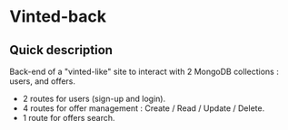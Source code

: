 # Vinted-back

## Quick description
Back-end of a "vinted-like" site to interact with 2 MongoDB collections : users, and offers. 
  
- 2 routes for users (sign-up and login). 
- 4 routes for offer management : Create / Read / Update / Delete. 
- 1 route for offers search. 
